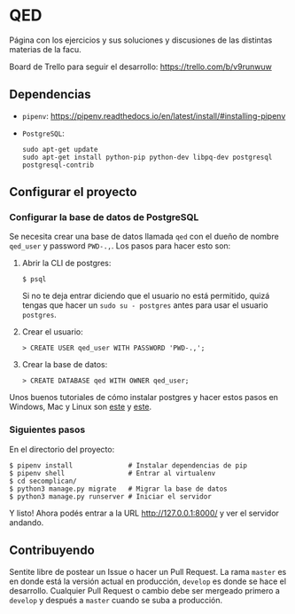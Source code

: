# QED

Página con los ejercicios y sus soluciones y discusiones
de las distintas materias de la facu.

Board de Trello para seguir el desarrollo: https://trello.com/b/v9runwuw

## Dependencias

- `pipenv`: https://pipenv.readthedocs.io/en/latest/install/#installing-pipenv
- `PostgreSQL`:

    ```
    sudo apt-get update
    sudo apt-get install python-pip python-dev libpq-dev postgresql postgresql-contrib
    ```

## Configurar el proyecto

### Configurar la base de datos de PostgreSQL

Se necesita crear una base de datos llamada `qed`
con el dueño de nombre `qed_user` y password `PWD-.,`.
Los pasos para hacer esto son:

1. Abrir la CLI de postgres:
    ```
    $ psql
    ```
    Si no te deja entrar diciendo que el usuario no está permitido,
    quizá tengas que hacer un `sudo su - postgres` antes para usar
    el usuario `postgres`.

2. Crear el usuario:
    ```
    > CREATE USER qed_user WITH PASSWORD 'PWD-.,';
    ```
3. Crear la base de datos:
    ```
    > CREATE DATABASE qed WITH OWNER qed_user;
    ```

Unos buenos tutoriales de cómo instalar postgres y hacer estos
pasos en Windows, Mac y Linux son [este](https://tutorial-extensions.djangogirls.org/en/optional_postgresql_installation/) y [este](https://www.digitalocean.com/community/tutorials/how-to-use-postgresql-with-your-django-application-on-ubuntu-14-04).


### Siguientes pasos
En el directorio del proyecto:
```
$ pipenv install              # Instalar dependencias de pip
$ pipenv shell                # Entrar al virtualenv
$ cd secomplican/
$ python3 manage.py migrate   # Migrar la base de datos
$ python3 manage.py runserver # Iniciar el servidor
```

Y listo! Ahora podés entrar a la URL http://127.0.0.1:8000/ y
ver el servidor andando.

## Contribuyendo

Sentite libre de postear un Issue o hacer un Pull Request.
La rama `master` es en donde está la versión actual en
producción, `develop` es donde se hace el desarrollo. Cualquier
Pull Request o cambio debe ser mergeado primero a `develop` y
después a `master` cuando se suba a producción.
